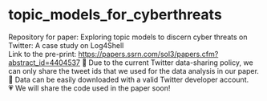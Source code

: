 # topic_models_for_cyberthreats
Repository for paper: Exploring topic models to discern cyber threats on Twitter: A case study on Log4Shell <br>
Link to the pre-print: https://papers.ssrn.com/sol3/papers.cfm?abstract_id=4404537
📢 Due to the current Twitter data-sharing policy, we can only share the tweet ids that we used for the data analysis in our paper.<br>
📢 Data can be easily downloaded with a valid Twitter developer account. <br>
💗 We will share the code used in the paper soon! 
